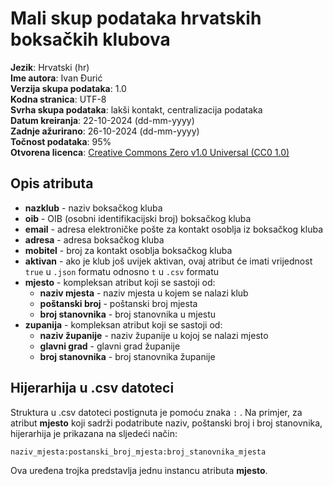 # Mali skup podataka hrvatskih boksačkih klubova

**Jezik**: Hrvatski (hr)  
**Ime autora**: Ivan Đurić  
**Verzija skupa podataka**: 1.0  
**Kodna stranica**: UTF-8  
**Svrha skupa podataka**: lakši kontakt, centralizacija podataka  
**Datum kreiranja**: 22-10-2024 (dd-mm-yyyy)  
**Zadnje ažurirano**: 26-10-2024 (dd-mm-yyyy)  
**Točnost podataka**: 95%  
**Otvorena licenca**: [Creative Commons Zero v1.0 Universal (CC0 1.0)](https://creativecommons.org/publicdomain/zero/1.0/)

## Opis atributa

- **nazklub** - naziv boksačkog kluba
- **oib** - OIB (osobni identifikacijski broj) boksačkog kluba
- **email** - adresa elektroničke pošte za kontakt osoblja iz boksačkog kluba
- **adresa** - adresa boksačkog kluba
- **mobitel** - broj za kontakt osoblja boksačkog kluba
- **aktivan** - ako je klub još uvijek aktivan, ovaj atribut će imati vrijednost `true` u `.json` formatu odnosno `t` u `.csv` formatu
- **mjesto** - kompleksan atribut koji se sastoji od:
  - **naziv mjesta** - naziv mjesta u kojem se nalazi klub
  - **poštanski broj** - poštanski broj mjesta
  - **broj stanovnika** - broj stanovnika u mjestu
- **zupanija** - kompleksan atribut koji se sastoji od:
  - **naziv županije** - naziv županije u kojoj se nalazi mjesto
  - **glavni grad** - glavni grad županije
  - **broj stanovnika** - broj stanovnika županije

## Hijerarhija u .csv datoteci

Struktura u .csv datoteci postignuta je pomoću znaka `:` . Na primjer, za atribut **mjesto** koji sadrži podatribute naziv, poštanski broj i broj stanovnika, hijerarhija je prikazana na sljedeći način:

`naziv_mjesta:postanski_broj_mjesta:broj_stanovnika_mjesta`

Ova uređena trojka predstavlja jednu instancu atributa **mjesto**.
